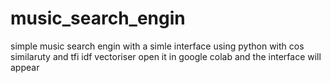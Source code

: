 # music_search_engin
simple music search engin with a simle interface using python with cos similaruty and tfi idf vectoriser 
open it in google colab and the interface will appear 

